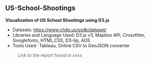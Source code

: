 ## US-School-Shootings

**Visualization of US School Shootings using D3.js**
- Datasets: https://www.chds.us/ssdb/dataset/
- Libraries and Language Used: D3.js v3, Mapbox API, Crossfilter, Googlefonts, HTML,CSS, D3-tip, AOS
- Tools Used- Tableau, Online CSV to GeoJSON converter

> Link to the report found in xxxx

